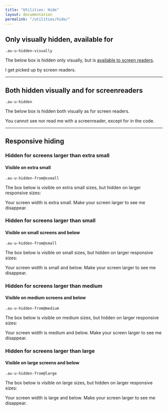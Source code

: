 ```yaml
---
title: "Utilities: Hide"
layout: documentation
permalink: "/utilities/hide/"
---
```


<div class="au-c-content">

## Only visually hidden, available for

`.au-u-hidden-visually`

The below box is hidden only visually, but is <a href="http://snook.ca/archives/html_and_css/hiding-content-for-accessibility" target="_blank" rel="noopener">available to screen readers</a>.

<div class="au-o-box au-d-component au-u-hidden-visually">
  <p>I get picked up by screen readers.</p>
</div>

<hr />

## Both hidden visually and for screenreaders

`.au-u-hidden`

The below box is hidden both visually as for screen readers.

<div class="au-o-box au-d-component au-u-hidden">
  <p>You cannot see nor read me with a screenreader, except for in the code.</p>
</div>

<hr />

## Responsive hiding

### Hidden for screens larger than extra small
#### Visible on extra small

`.au-u-hidden-from@xsmall`

The box below is visible on extra small sizes, but hidden on larger responsive sizes:
<div class="au-o-box au-d-component au-u-hidden-from@xsmall">
  <p>Your screen width is extra small. Make your screen larger to see me disappear.</p>
</div>

### Hidden for screens larger than small
#### Visible on small screens and below

`.au-u-hidden-from@small`

The box below is visible on small sizes, but hidden on larger responsive sizes:
<div class="au-o-box au-d-component au-u-hidden-from@small">
  <p>Your screen width is small and below. Make your screen larger to see me disappear.</p>
</div>

### Hidden for screens larger than medium
#### Visible on medium screens and below

`.au-u-hidden-from@medium`

The box below is visible on medium sizes, but hidden on larger responsive sizes:
<div class="au-o-box au-d-component au-u-hidden-from@medium">
  <p>Your screen width is medium and below. Make your screen larger to see me disappear.</p>
</div>

### Hidden for screens larger than large
#### Visible on large screens and below

`.au-u-hidden-from@large`

The box below is visible on large sizes, but hidden on larger responsive sizes:
<div class="au-o-box au-d-component au-u-hidden-from@large">
  <p>Your screen width is large and below. Make your screen larger to see me disappear.</p>
</div>

</div>
